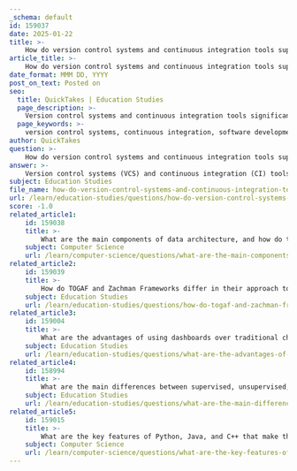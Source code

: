 ```yaml
---
_schema: default
id: 159037
date: 2025-01-22
title: >-
    How do version control systems and continuous integration tools support software development?
article_title: >-
    How do version control systems and continuous integration tools support software development?
date_format: MMM DD, YYYY
post_on_text: Posted on
seo:
  title: QuickTakes | Education Studies
  page_description: >-
    Version control systems and continuous integration tools significantly enhance software development by improving collaboration, ensuring code integrity, and streamlining workflows, leading to high-quality software products.
  page_keywords: >-
    version control systems, continuous integration, software development, collaboration, code integrity, automated testing, Git, development workflows, conflict resolution, project management, testing levels, quality assurance, faster development cycles, innovative culture
author: QuickTakes
question: >-
    How do version control systems and continuous integration tools support software development?
answer: >-
    Version control systems (VCS) and continuous integration (CI) tools play a crucial role in supporting software development by enhancing collaboration, ensuring code integrity, and streamlining the development process. Here’s a detailed overview of how these tools contribute to effective software development:\n\n### Version Control Systems (VCS)\n\n1. **Tracking Changes**: VCS, such as Git, allow developers to track changes made to the source code over time. This capability is essential for maintaining a complete history of modifications, which can be invaluable for debugging and understanding the evolution of the codebase.\n\n2. **Collaboration**: VCS enables multiple developers to work on the same codebase simultaneously without overwriting each other's changes. Developers can create branches to work on features or fixes independently, and later merge their changes back into the main codebase. This decentralized collaboration fosters innovation and teamwork.\n\n3. **Conflict Resolution**: When multiple developers make changes to the same part of the code, VCS helps identify and resolve conflicts. This ensures that the final code is coherent and integrates contributions from all team members.\n\n4. **Code Integrity**: By maintaining a history of all changes, VCS allows developers to review, compare, and revert to previous versions of the code if necessary. This capability is crucial for maintaining code quality and integrity throughout the development process.\n\n5. **Streamlined Workflow**: Integrating VCS with project management tools (like Jira or Trello) enhances workflow by linking commits and branches to specific tasks. This provides a clear connection between development activities and project goals.\n\n### Continuous Integration (CI)\n\n1. **Automated Testing**: CI involves automatically testing code changes as they are integrated into the main codebase. This practice helps identify integration issues early, reducing the risk of bugs and ensuring that the software remains in a deployable state.\n\n2. **Frequent Integration**: By encouraging developers to integrate their code changes frequently (often multiple times a day), CI helps minimize integration problems. Each integration triggers an automated build and testing sequence, allowing teams to catch issues early in the development cycle.\n\n3. **Faster Development Cycles**: The implementation of CI leads to faster development and release cycles. With immediate feedback from automated tests, developers can address issues quickly, which accelerates the overall development process.\n\n4. **Quality Assurance**: CI emphasizes a rigorous automated testing process that covers various testing levels, including unit tests, integration tests, and acceptance tests. This comprehensive testing approach ensures that the code meets quality standards before it is deployed.\n\n5. **Confidence in Deployment**: CI provides developers with the confidence to make changes and deploy code, knowing that automated tests will catch potential issues. This fosters a culture of continuous improvement and innovation within development teams.\n\n### Conclusion\n\nIn summary, version control systems and continuous integration tools are integral to modern software development. They enhance collaboration, ensure code integrity, and streamline workflows, ultimately leading to better code quality and faster release cycles. By leveraging these tools, development teams can work more efficiently and effectively, resulting in high-quality software products.
subject: Education Studies
file_name: how-do-version-control-systems-and-continuous-integration-tools-support-software-development.md
url: /learn/education-studies/questions/how-do-version-control-systems-and-continuous-integration-tools-support-software-development
score: -1.0
related_article1:
    id: 159038
    title: >-
        What are the main components of data architecture, and how do they support enterprise architecture?
    subject: Computer Science
    url: /learn/computer-science/questions/what-are-the-main-components-of-data-architecture-and-how-do-they-support-enterprise-architecture
related_article2:
    id: 159039
    title: >-
        How do TOGAF and Zachman Frameworks differ in their approach to data architecture?
    subject: Education Studies
    url: /learn/education-studies/questions/how-do-togaf-and-zachman-frameworks-differ-in-their-approach-to-data-architecture
related_article3:
    id: 159004
    title: >-
        What are the advantages of using dashboards over traditional charts and graphs in data visualization?
    subject: Education Studies
    url: /learn/education-studies/questions/what-are-the-advantages-of-using-dashboards-over-traditional-charts-and-graphs-in-data-visualization
related_article4:
    id: 158994
    title: >-
        What are the main differences between supervised, unsupervised, and reinforcement learning algorithms in machine learning?
    subject: Education Studies
    url: /learn/education-studies/questions/what-are-the-main-differences-between-supervised-unsupervised-and-reinforcement-learning-algorithms-in-machine-learning
related_article5:
    id: 159015
    title: >-
        What are the key features of Python, Java, and C++ that make them popular programming languages?
    subject: Computer Science
    url: /learn/computer-science/questions/what-are-the-key-features-of-python-java-and-c-that-make-them-popular-programming-languages
---
```


&nbsp;